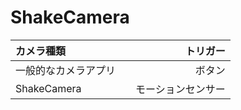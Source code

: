 # ShakeCamera

| カメラ種類         | トリガー |
|:-----------|------------:|
| 一般的なカメラアプリ | ボタン |
| ShakeCamera     |　モーションセンサー |

